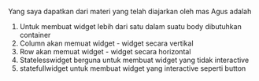 Yang saya dapatkan dari materi yang telah diajarkan oleh mas Agus adalah
1. Untuk membuat widget lebih dari satu dalam suatu body dibutuhkan container
2. Column akan memuat widget - widget secara vertikal
3. Row akan memuat widget - widget secara horizontal
4. Statelesswidget berguna untuk membuat widget yang tidak interactive
5. statefullwidget untuk membuat widget yang interactive seperti button